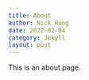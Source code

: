 ```yaml
---
title: About
author: Nick Hung
date: 2022-02-04
category: Jekyll
layout: post
---
```


This is an about page.
